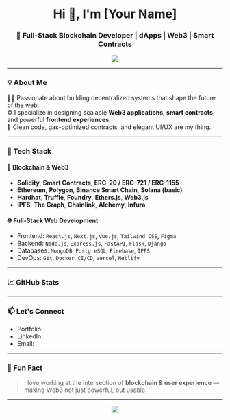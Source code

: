 <h1 align="center">Hi 👋, I'm [Your Name]</h1>
<h3 align="center">🚀 Full-Stack Blockchain Developer | dApps | Web3 | Smart Contracts</h3>

<p align="center">
  <img src="https://readme-typing-svg.herokuapp.com/?lines=Full-Stack+Web+%26+Blockchain+Developer;Solidity%20%7C%20React%20%7C%20Next.js%20%7C%20Web3.js;NFTs%20%7C%20DeFi%20%7C%20Smart%20Contracts%20Expert&center=true&width=500&height=45">
</p>

---

### 💡 About Me

👨‍💻 Passionate about building decentralized systems that shape the future of the web.  
⚙️ I specialize in designing scalable **Web3 applications**, **smart contracts**, and powerful **frontend experiences**.  
🔐 Clean code, gas-optimized contracts, and elegant UI/UX are my thing.

---

### 🔧 Tech Stack

#### 🧠 Blockchain & Web3
- **Solidity**, **Smart Contracts**, **ERC-20 / ERC-721 / ERC-1155**
- **Ethereum**, **Polygon**, **Binance Smart Chain**, **Solana (basic)**
- **Hardhat**, **Truffle**, **Foundry**, **Ethers.js**, **Web3.js**
- **IPFS**, **The Graph**, **Chainlink**, **Alchemy**, **Infura**

#### 🌐 Full-Stack Web Development
- Frontend: `React.js`, `Next.js`, `Vue.js`, `Tailwind CSS`, `Figma`
- Backend: `Node.js`, `Express.js`, `FastAPI`, `Flask`, `Django`
- Databases: `MongoDB`, `PostgreSQL`, `Firebase`, `IPFS`
- DevOps: `Git`, `Docker`, `CI/CD`, `Vercel`, `Netlify`

---

### 📈 GitHub Stats

<p align="center">

</p>

---

### 📫 Let's Connect

- Portfolio: 
- LinkedIn: 
- Email: 

---

### 🧠 Fun Fact

> I love working at the intersection of **blockchain & user experience** — making Web3 not just powerful, but usable.

---

<p align="center">
  <img src="https://capsule-render.vercel.app/api?type=waving&color=gradient&height=100&section=footer"/>
</p>
